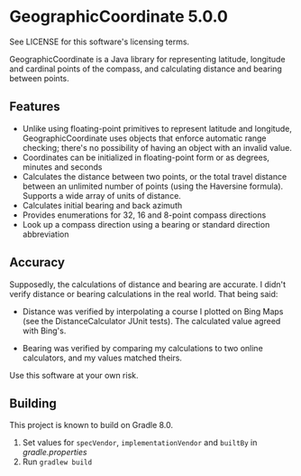 GeographicCoordinate 5.0.0
==========================

See LICENSE for this software's licensing terms.

GeographicCoordinate is a Java library for representing latitude, longitude and cardinal points of the compass, and
calculating distance and bearing between points.


## Features

* Unlike using floating-point primitives to represent latitude and longitude, GeographicCoordinate uses objects that
  enforce automatic range checking; there's no possibility of having an object with an invalid value.
* Coordinates can be initialized in floating-point form or as degrees, minutes and seconds
* Calculates the distance between two points, or the total travel distance between an unlimited number of points (using
  the Haversine formula).  Supports a wide array of units of distance.
* Calculates initial bearing and back azimuth
* Provides enumerations for 32, 16 and 8-point compass directions
* Look up a compass direction using a bearing or standard direction abbreviation


## Accuracy

Supposedly, the calculations of distance and bearing are accurate.  I didn't verify distance or bearing calculations in
the real world.  That being said:

* Distance was verified by interpolating a course I plotted on Bing Maps (see the DistanceCalculator JUnit tests).  The
  calculated value agreed with Bing's.

* Bearing was verified by comparing my calculations to two online calculators, and my values matched theirs.

Use this software at your own risk.


## Building

This project is known to build on Gradle 8.0.

1. Set values for `specVendor`, `implementationVendor` and `builtBy` in _gradle.properties_
2. Run `gradlew build`
